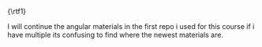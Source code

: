 {\rtf1}

I will continue the angular materials in the first repo i used for this course if i have multiple its confusing to find where the newest materials are.